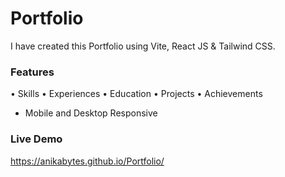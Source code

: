 # Portfolio

I have created this Portfolio using Vite, React JS & Tailwind CSS. 

### Features 
• Skills 
• Experiences 
• Education 
• Projects 
• Achievements 

* Mobile and Desktop Responsive 

### Live Demo 
https://anikabytes.github.io/Portfolio/
